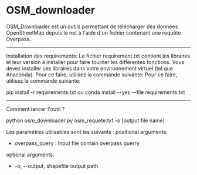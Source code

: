 # OSM_downloader

OSM_Downloader est un outils permettant de télécharger des données OpenStreetMap depuis le net à l'aide d'un fichier contenant une requête Overpass.

--------

Installation des requirements: Le fichier requirement.txt contient les libraires et leur version à installer pour faire tourner les différentes fonctions. Vous devez installer ces libraires dans votre environnement virtuel (tel que Anaconda). Pour ce faire, utilisez la commande suivante: Pour ce faire, utilisez la commande suivante:

 pip install -r requirements.txt   ou   conda install --yes --file requirements.txt

--------

Comment lancer l'outil ?

 python osm_downloader.py osm_requete.txt -o [output file name]

Les paramètres utilisables sont les suivants :
positional arguments:
 
 - overpass_query : Input file contain overpass querry

optional arguments:
 - -o, --output, shapefile output path
